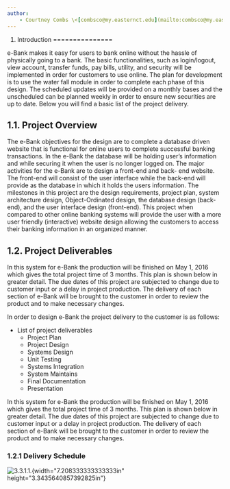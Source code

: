 ```yaml
---
author:
	- Courtney Combs \<[combsco@my.easternct.edu](mailto:combsco@my.easternct.edu)\>
---
```


1. Introduction
===============

e-Bank makes it easy for users to bank online without the hassle of physically going to a bank.
The basic functionalities, such as login/logout, view account, transfer funds, pay bills, utility, and security will be implemented in order for customers to use online.
The plan for development is to use the water fall module in order to complete each phase of this design.
The scheduled updates will be provided on a monthly bases and the unscheduled can be planned weekly in order to ensure new securities are up to date.
Below you will find a basic list of the project delivery.

1.1. Project Overview
---------------------

The e-Bank objectives for the design are to complete a database driven website that is functional for online users to complete successful banking transactions.
In the e-Bank the database will be holding user’s information and while securing it when the user is no longer logged on.
The major activities for the e-Bank are to design a front-end and back- end website.
The front-end will consist of the user interface while the back-end will provide as the database in which it holds the users information.
The milestones in this project are the design requirements, project plan, system architecture design, Object-Ordinated design, the database design (back-end), and the user interface design (front-end).
This project when compared to other online banking systems will provide the user with a more user friendly (interactive) website design allowing the customers to access their banking information in an organized manner.

1.2. Project Deliverables
-------------------------

In this system for e-Bank the production will be finished on May 1, 2016 which gives the total project time of 3 months.
This plan is shown below in greater detail.
The due dates of this project are subjected to change due to customer input or a delay in project production.
The delivery of each section of e-Bank will be brought to the customer in order to review the product and to make necessary changes.

In order to design e-Bank the project delivery to the customer is as follows: 

  * List of project deliverables
	* Project Plan
	* Project Design
	* Systems Design
	* Unit Testing
	* Systems Integration
	* System Maintains
	* Final Documentation
	* Presentation

In this system for e-Bank the production will be finished on May 1, 2016 which gives the total project time of 3 months.
This plan is shown below in greater detail.
The due dates of this project are subjected to change due to customer input or a delay in project production.
The delivery of each section of e-Bank will be brought to the customer in order to review the product and to make necessary changes. 

### 1.2.1 Delivery Schedule

![3.3.1.1.[^fig31]](./sections/1/media/image1.png){width="7.208333333333333in"
height="3.3435640857392825in"}

[^fig31]: Project deliverables schedule.

